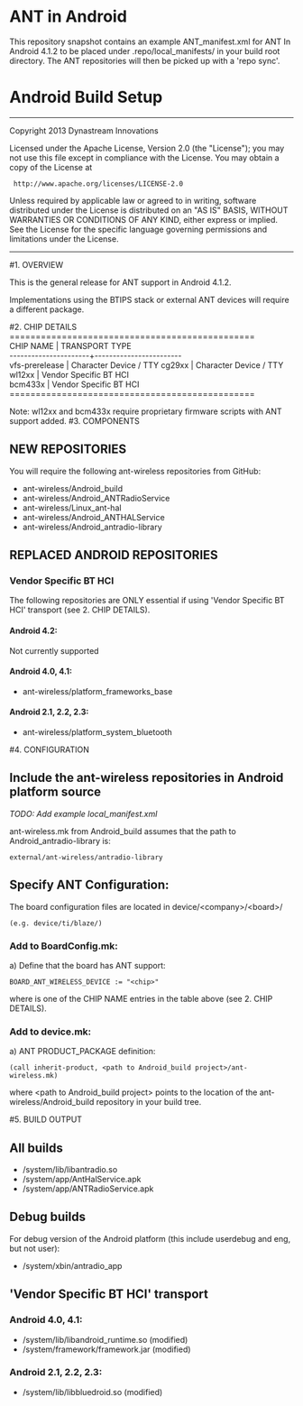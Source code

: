 ANT in Android
===============

This repository snapshot contains an example ANT_manifest.xml for ANT In Android 4.1.2 to be placed under .repo/local_manifests/ in your build root directory.  The ANT repositories will then be picked up with a 'repo sync'.

Android Build Setup
===============

***
Copyright 2013 Dynastream Innovations

Licensed under the Apache License, Version 2.0 (the "License"); you may not use this file except in compliance with the License.
You may obtain a copy of the License at
 
     http://www.apache.org/licenses/LICENSE-2.0

Unless required by applicable law or agreed to in writing, software distributed under the License is distributed on an "AS IS" BASIS, WITHOUT WARRANTIES OR CONDITIONS OF ANY KIND, either express or implied.
See the License for the specific language governing permissions and limitations under the License.
***

#1. OVERVIEW

This is the general release for ANT support in Android 4.1.2.  

Implementations using the BTIPS stack or external ANT devices will require a different package.    

#2. CHIP DETAILS
    ===============================================   
    CHIP NAME             | TRANSPORT TYPE            
    ----------------------+------------------------   
    vfs-prerelease        | Character Device / TTY 
    cg29xx                | Character Device / TTY    
    wl12xx                | Vendor Specific BT HCI    
    bcm433x               | Vendor Specific BT HCI    
    ===============================================   

Note: wl12xx and bcm433x require proprietary firmware scripts with ANT support added.
#3. COMPONENTS

## NEW REPOSITORIES
You will require the following ant-wireless repositories from GitHub:
* ant-wireless/Android_build
* ant-wireless/Android_ANTRadioService
* ant-wireless/Linux_ant-hal
* ant-wireless/Android_ANTHALService
* ant-wireless/Android_antradio-library

## REPLACED ANDROID REPOSITORIES
### Vendor Specific BT HCI
The following repositories are ONLY essential if using 'Vendor Specific BT HCI' transport (see 2. CHIP DETAILS).

#### Android 4.2:
 Not currently supported

#### Android 4.0, 4.1:
 * ant-wireless/platform_frameworks_base

#### Android 2.1, 2.2, 2.3:
 * ant-wireless/platform_system_bluetooth

#4. CONFIGURATION

## Include the ant-wireless repositories in Android platform source
_TODO:  Add example local_manifest.xml_

ant-wireless.mk from Android_build assumes that the path to Android_antradio-library is:

    external/ant-wireless/antradio-library

## Specify ANT Configuration:
 The board configuration files are located in device/\<company\>/\<board\>/

    (e.g. device/ti/blaze/)  

###   Add to BoardConfig.mk:
 a) Define that the board has ANT support:

    BOARD_ANT_WIRELESS_DEVICE := "<chip>"

 where <chip> is one of the CHIP NAME entries in the table above (see 2. CHIP DETAILS).  

###   Add to device.mk:
 a) ANT PRODUCT_PACKAGE definition:  

    (call inherit-product, <path to Android_build project>/ant-wireless.mk)

 where \<path to Android_build project\> points to the location of the ant-wireless/Android_build repository in your build tree.  

#5. BUILD OUTPUT
## All builds
* /system/lib/libantradio.so  
* /system/app/AntHalService.apk  
* /system/app/ANTRadioService.apk  

## Debug builds
For debug version of the Android platform (this include userdebug and eng, but
not user):  
* /system/xbin/antradio_app  

## 'Vendor Specific BT HCI' transport  

### Android 4.0, 4.1:  
* /system/lib/libandroid_runtime.so (modified)  
* /system/framework/framework.jar (modified)  

### Android 2.1, 2.2, 2.3:  
* /system/lib/libbluedroid.so (modified)
